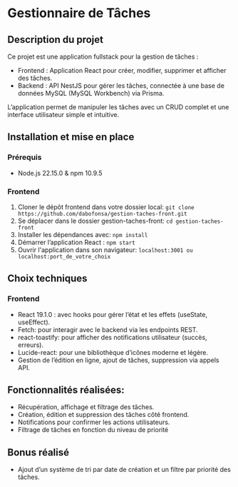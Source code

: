 # Gestionnaire de Tâches

## Description du projet

Ce projet est une application fullstack pour la gestion de tâches :  
- Frontend : Application React pour créer, modifier, supprimer et afficher des tâches.  
- Backend : API NestJS pour gérer les tâches, connectée à une base de données MySQL (MySQL Workbench) via Prisma.  

L’application permet de manipuler les tâches avec un CRUD complet et une interface utilisateur simple et intuitive.


## Installation et mise en place

### Prérequis
- Node.js 22.15.0 & npm 10.9.5

### Frontend
1. Cloner le dépôt frontend dans votre dossier local: `git clone https://github.com/dabofonsa/gestion-taches-front.git`
2. Se déplacer dans le dossier gestion-taches-front: `cd gestion-taches-front`
3. Installer les dépendances avec: `npm install`
4. Démarrer l’application React : `npm start`
5. Ouvrir l'application dans son navigateur: `localhost:3001 ou localhost:port_de_votre_choix`

## Choix techniques
### Frontend
- React 19.1.0 : avec hooks pour gérer l’état et les effets (useState, useEffect).
- Fetch: pour interagir avec le backend via les endpoints REST.
- react-toastify: pour afficher des notifications utilisateur (succès, erreurs).
- Lucide-react: pour une bibliothèque d’icônes moderne et légère.
- Gestion de l’édition en ligne, ajout de tâches, suppression via appels API.

## Fonctionnalités réalisées:
- Récupération, affichage et filtrage des tâches.
- Création, édition et suppression des tâches côté frontend.
- Notifications pour confirmer les actions utilisateurs.
- Filtrage de tâches en fonction du niveau de priorité

## Bonus réalisé
- Ajout d’un système de tri par date de création et un filtre par priorité des tâches.

